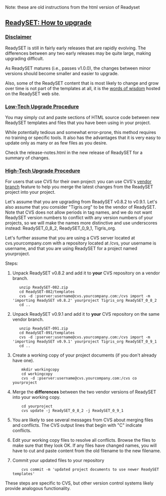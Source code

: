<!-- markdownlint-disable-next-line first-line-h1  -->
Note: these are old instructions from the html version of Readyset

## [ReadySET: How to upgrade](#readyset-how-to-upgrade)

### [Disclaimer](#disclaimer)

ReadySET is still in fairly early releases that are rapidly evolving.
The differences between any two early releases may be quite large,
making upgrading difficult.

As ReadySET matures (i.e., passes v1.0.0), the changes between minor
versions should become smaller and easier to upgrade.

Also, some of the ReadySET content that is most likely to change and
grow over time is not part of the templates at all, it is the [words of
wisdom](https://web.archive.org/web/20200701142616/http://readyset.tigris.org/words-of-wisdom/) hosted on the
ReadySET web site.

### [Low-Tech Upgrade Procedure](#low-tech-upgrade-procedure)

You may simply cut and paste sections of HTML source code between new
ReadySET templates and files that you have been using in your project.

While potentially tedious and somewhat error-prone, this method requires
no training or specific tools. It also has the advantages that it is
very easy to update only as many or as few files as you desire.

Check the release-notes.html in the new release of ReadySET for a
summary of changes.

### [High-Tech Upgrade Procedure](#high-tech-upgrade-procedure)

For users that use CVS for their own project: you can use CVS's [vendor
branch](http://cvsbook.red-bean.com/cvsbook.html#Tracking_Third-Party_Sources__Vendor_Branches_)
feature to help you merge the latest changes from the ReadySET project
into your project.

Let's assume that you are upgrading from ReadySET v0.8.2 to v0.9.1.
Let's also assume that you consider "Tigris.org" to be the vendor of
ReadySET. Note that CVS does not allow periods in tag names, and we do
not want ReadySET version numbers to conflict with any version numbers
of your projects, so we will make the names more distinctive and use
underscores instead: ReadySET_0_8_2, ReadySET_0_9_1, Tigris_org.

Let's further assume that you are using a CVS server located at
cvs.yourcompany.com with a repository located at /cvs, your username is
username, and that you are using ReadySET for a project named
yourproject.

Steps:

1. Unpack ReadySET v0.8.2 and add it to **your** CVS repository on a
   vendor branch.

          unzip ReadySET-082.zip
          cd ReadySET-082/templates
          cvs -d :pserver:username@cvs.yourcompany.com:/cvs import -m 'importing ReadySET v0.8.2' yourproject Tigris_org ReadySET_0_8_2
          cd ..

2. Unpack ReadySET v0.9.1 and add it to **your** CVS repository on the
   same vendor branch.

          unzip ReadySET-091.zip
          cd ReadySET-091/templates
          cvs -d :pserver:username@cvs.yourcompany.com:/cvs import -m 'importing ReadySET v0.9.1' yourproject Tigris_org ReadySET_0_9_1
          cd ..

3. Create a working copy of your project documents (if you don't
   already have one).

           mkdir workingcopy
           cd workingcopy
           cvs -d :pserver:username@cvs.yourcompany.com:/cvs co yourproject

4. Merge the **differences** between the two vendor versions of
   ReadySET into your working copy.

           cd yourproject
           cvs update -j ReadySET_0_8_2 -j ReadySET_0_9_1
5. You are likely to see several messages from CVS about merging files
   and conflicts. The CVS output lines that begin with "C"
   indicate conflicts.
6. Edit your working copy files to resolve all conflicts. Browse the
   files to make sure that they look OK. If any files have changed
   names, you will have to cut and paste content from the old filename
   to the new filename.
7. Commit your updated files to your repository

           cvs commit -m 'updated project documents to use newer ReadySET templates'

These steps are specific to CVS, but other version control systems
likely provide analogous functionality.
